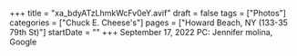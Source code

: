 +++
title = "xa_bdyATzLhmkWcFv0eY.avif"
draft = false
tags = ["Photos"]
categories = ["Chuck E. Cheese's"]
pages = ["Howard Beach, NY (133-35 79th St)"]
startDate = ""
+++
September 17, 2022 PC: Jennifer molina, Google

